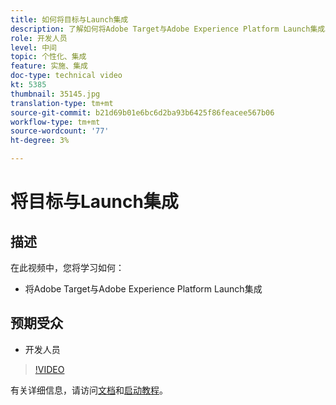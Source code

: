 ```yaml
---
title: 如何将目标与Launch集成
description: 了解如何将Adobe Target与Adobe Experience Platform Launch集成。
role: 开发人员
level: 中间
topic: 个性化、集成
feature: 实施、集成
doc-type: technical video
kt: 5385
thumbnail: 35145.jpg
translation-type: tm+mt
source-git-commit: b21d69b01e6bc6d2ba93b6425f86feacee567b06
workflow-type: tm+mt
source-wordcount: '77'
ht-degree: 3%

---
```



# 将目标与Launch集成

## 描述

在此视频中，您将学习如何：

* 将Adobe Target与Adobe Experience Platform Launch集成

## 预期受众

* 开发人员

>[!VIDEO](https://video.tv.adobe.com/v/35145/?quality=12)

有关详细信息，请访问[文档](https://docs.adobe.com/content/help/en/target/using/implement-target/client-side/deploy-at-js/cmp-implementing-target-using-adobe-launch.html)和[启动教程](https://docs.adobe.com/content/help/en/experience-cloud/implementing-in-websites-with-launch/index.html)。
